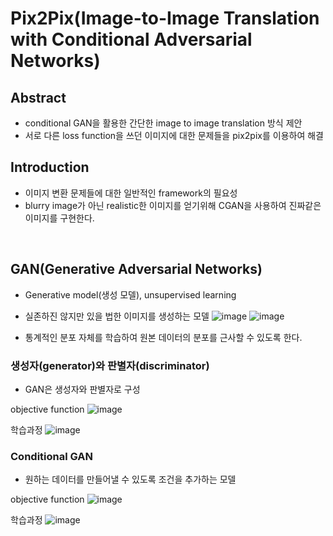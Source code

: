 # Pix2Pix(Image-to-Image Translation with Conditional Adversarial Networks)

## Abstract

- conditional GAN을 활용한 간단한 image to image translation 방식 제안
- 서로 다른 loss function을 쓰던 이미지에 대한 문제들을 pix2pix를 이용하여 해결

## Introduction

- 이미지 변환 문제들에 대한 일반적인 framework의 필요성
- blurry image가 아닌 realistic한 이미지를 얻기위해 CGAN을 사용하여 진짜같은 이미지를 구현한다.
<br>

## GAN(Generative Adversarial Networks)

- Generative model(생성 모델), unsupervised learning
- 실존하진 않지만 있을 법한 이미지를 생성하는 모델
![image](https://user-images.githubusercontent.com/77203609/136320785-900ade9e-43a1-472a-8430-e01ce8b83797.png)
![image](https://user-images.githubusercontent.com/77203609/136320818-4c362067-b866-4d99-b0e7-1e46e349fc87.png)

- 통계적인 분포 자체를 학습하여 원본 데이터의 분포를 근사할 수 있도록 한다.
### 생성자(generator)와 판별자(discriminator)
- GAN은 생성자와 판별자로 구성

objective function
![image](https://user-images.githubusercontent.com/77203609/136321204-d89fdd02-2693-4548-b97a-47c70230955a.png)

학습과정
![image](https://user-images.githubusercontent.com/77203609/136321272-0d542005-237a-4de6-abac-dd73e329f8fa.png)

### Conditional GAN

- 원하는 데이터를 만들어낼 수 있도록 조건을 추가하는 모델

objective function
![image](https://user-images.githubusercontent.com/77203609/136322021-e7d4143e-03a1-47f7-bbc8-dd92dac04d81.png)

학습과정
![image](https://user-images.githubusercontent.com/77203609/136322143-c33234ce-7a5d-4750-814a-563822860e83.png)
